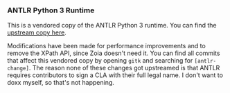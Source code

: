 ### ANTLR Python 3 Runtime
This is a vendored copy of the ANTLR Python 3 runtime. You can find
the [upstream copy here](https://github.com/antlr/antlr4/tree/master/runtime/Python3).

Modifications have been made for performance improvements and to remove
the XPath API, since Zoia doesn't need it. You can find all commits that
affect this vendored copy by opening `gitk` and searching for
`[antlr-change]`. The reason none of these changes got upstreamed is that
ANTLR requires contributors to sign a CLA with their full legal name. I don't
want to doxx myself, so that's not happening.
